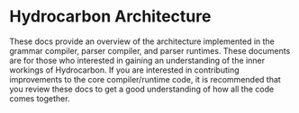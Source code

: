 # Hydrocarbon Architecture

These docs provide an overview of the architecture implemented in the grammar compiler, parser compiler, and parser runtimes. 
These documents are for those who interested in gaining an understanding of the inner workings of Hydrocarbon. If you are
interested in contributing improvements to the core compiler/runtime code, it is recommended that you review these docs
to get a good understanding of how all the code comes together. 